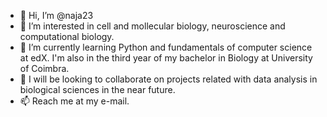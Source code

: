 - 👋 Hi, I’m @naja23
- 👀 I’m interested in cell and mollecular biology, neuroscience and computational biology.
- 🌱 I’m currently learning Python and fundamentals of computer science at edX. I'm also in the third year of my bachelor in Biology at University of Coimbra.
- 💞️ I will be looking to collaborate on projects related with data analysis in biological sciences in the near future.
- 📫 Reach me at my e-mail.

<!---
naja23/naja23 is a ✨ special ✨ repository because its `README.md` (this file) appears on your GitHub profile.
You can click the Preview link to take a look at your changes.
--->
